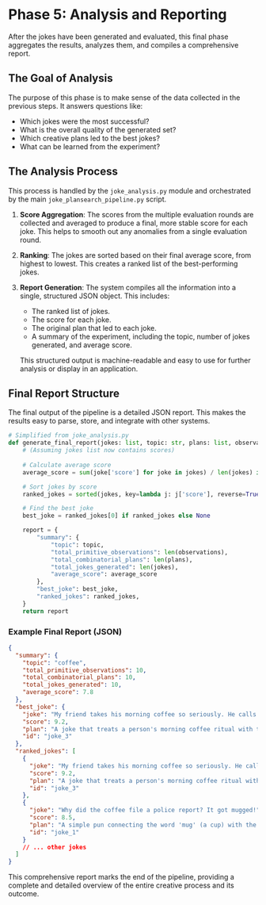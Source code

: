 # Phase 5: Analysis and Reporting

After the jokes have been generated and evaluated, this final phase aggregates the results, analyzes them, and compiles a comprehensive report.

## The Goal of Analysis

The purpose of this phase is to make sense of the data collected in the previous steps. It answers questions like:

-   Which jokes were the most successful?
-   What is the overall quality of the generated set?
-   Which creative plans led to the best jokes?
-   What can be learned from the experiment?

## The Analysis Process

This process is handled by the `joke_analysis.py` module and orchestrated by the main `joke_plansearch_pipeline.py` script.

1.  **Score Aggregation**: The scores from the multiple evaluation rounds are collected and averaged to produce a final, more stable score for each joke. This helps to smooth out any anomalies from a single evaluation round.

2.  **Ranking**: The jokes are sorted based on their final average score, from highest to lowest. This creates a ranked list of the best-performing jokes.

3.  **Report Generation**: The system compiles all the information into a single, structured JSON object. This includes:
    -   The ranked list of jokes.
    -   The score for each joke.
    -   The original plan that led to each joke.
    -   A summary of the experiment, including the topic, number of jokes generated, and average score.

    This structured output is machine-readable and easy to use for further analysis or display in an application.

## Final Report Structure

The final output of the pipeline is a detailed JSON report. This makes the results easy to parse, store, and integrate with other systems.

```python
# Simplified from joke_analysis.py
def generate_final_report(jokes: list, topic: str, plans: list, observations: list):
    # (Assuming jokes list now contains scores)
    
    # Calculate average score
    average_score = sum(joke['score'] for joke in jokes) / len(jokes) if jokes else 0

    # Sort jokes by score
    ranked_jokes = sorted(jokes, key=lambda j: j['score'], reverse=True)

    # Find the best joke
    best_joke = ranked_jokes[0] if ranked_jokes else None

    report = {
        "summary": {
            "topic": topic,
            "total_primitive_observations": len(observations),
            "total_combinatorial_plans": len(plans),
            "total_jokes_generated": len(jokes),
            "average_score": average_score
        },
        "best_joke": best_joke,
        "ranked_jokes": ranked_jokes,
    }
    return report
```

### Example Final Report (JSON)

```json
{
  "summary": {
    "topic": "coffee",
    "total_primitive_observations": 10,
    "total_combinatorial_plans": 10,
    "total_jokes_generated": 10,
    "average_score": 7.8
  },
  "best_joke": {
    "joke": "My friend takes his morning coffee so seriously. He calls it 'The Great Awakening.'...",
    "score": 9.2,
    "plan": "A joke that treats a person's morning coffee ritual with the same seriousness and ceremony as a sacred ancient rite...",
    "id": "joke_3"
  },
  "ranked_jokes": [
    {
      "joke": "My friend takes his morning coffee so seriously. He calls it 'The Great Awakening.'...",
      "score": 9.2,
      "plan": "A joke that treats a person's morning coffee ritual with the same seriousness and ceremony as a sacred ancient rite...",
      "id": "joke_3"
    },
    {
      "joke": "Why did the coffee file a police report? It got mugged!",
      "score": 8.5,
      "plan": "A simple pun connecting the word 'mug' (a cup) with the crime of being 'mugged'.",
      "id": "joke_1"
    }
    // ... other jokes
  ]
}
```

This comprehensive report marks the end of the pipeline, providing a complete and detailed overview of the entire creative process and its outcome. 